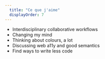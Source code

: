 ```yaml
---
  title: "Ce que j'aime"
  displayOrder: 7
---
```


- Interdisciplinary collaborative workflows
- Changing my mind
- Thinking about colours, a lot
- Discussing web a11y and good semantics
- Find ways to write less code
